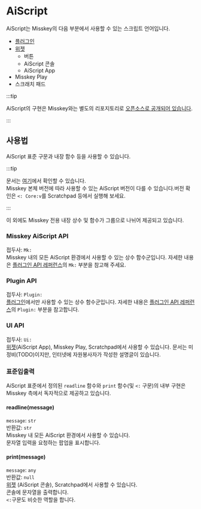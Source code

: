 # AiScript

AiScript는 Misskey의 다음 부분에서 사용할 수 있는 스크립트 언어입니다.

- [플러그인](./plugin/)
- [위젯](/docs/for-users/features/widgets/)
  - 버튼
  - AiScript 콘솔
  - AiScript App
- Misskey Play
- 스크래치 패드

:::tip

AiScript의 구현은 Misskey와는 별도의 리포지토리로 [오픈소스로 공개되어 있습니다](https://github.com/aiscript-dev/aiscript).

:::

## 사용법

AiScript 표준 구문과 내장 함수 등을 사용할 수 있습니다.

:::tip

문서는 [여기](https://github.com/aiscript-dev/aiscript/tree/master/docs)에서 확인할 수 있습니다.\
Misskey 본체 버전에 따라 사용할 수 있는 AiScript 버전이 다를 수 있습니다.버전 확인은 `<: Core:v`를 Scratchpad 등에서 실행해 보세요.

:::

이 외에도 Misskey 전용 내장 상수 및 함수가 그룹으로 나뉘어 제공되고 있습니다.

### Misskey AiScript API

접두사: `Mk:`\
Misskey 내의 모든 AiScript 환경에서 사용할 수 있는 상수 함수군입니다.
자세한 내용은 [플러그인 API 레퍼런스](./plugin/plugin/plugin-api-reference/)의 `Mk:` 부분을 참고해 주세요.

### Plugin API

접두사: `Plugin:`\
[플러그인](./plugin/)에서만 사용할 수 있는 상수 함수군입니다.
자세한 내용은 [플러그인 API 레퍼런스](./plugin/plugin/plugin-api-reference/)의 `Plugin:` 부분을 참고합니다.

### UI API

접두사: `Ui:`\
[위젯](/docs/for-users/features/widgets/)(AiScript App), Misskey Play, Scratchpad에서 사용할 수 있습니다.
문서는 미정비(TODO)이지만, 인터넷에 자원봉사자가 작성한 설명글이 있습니다.

### 표준입출력

AiScript 표준에서 정의된 `readline` 함수와 `print` 함수(및 `<:` 구문)의 내부 구현은 Misskey 측에서 독자적으로 제공하고 있습니다.

#### readline(message)

`message`: `str`\
반환값: `str`\
Misskey 내 모든 AiScript 환경에서 사용할 수 있습니다.\
문자열 입력을 요청하는 팝업을 표시합니다.

#### print(message)

`message`: `any`\
반환값: `null`\
[위젯](/docs/for-users/features/widgets/) (AiScript 콘솔), Scratchpad에서 사용할 수 있습니다.\
콘솔에 문자열을 출력합니다.\
`<:`구문도 비슷한 역할을 합니다.
